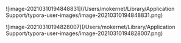 ![image-20210310194848831](/Users/mokernet/Library/Application Support/typora-user-images/image-20210310194848831.png)





![image-20210310194828007](/Users/mokernet/Library/Application Support/typora-user-images/image-20210310194828007.png)